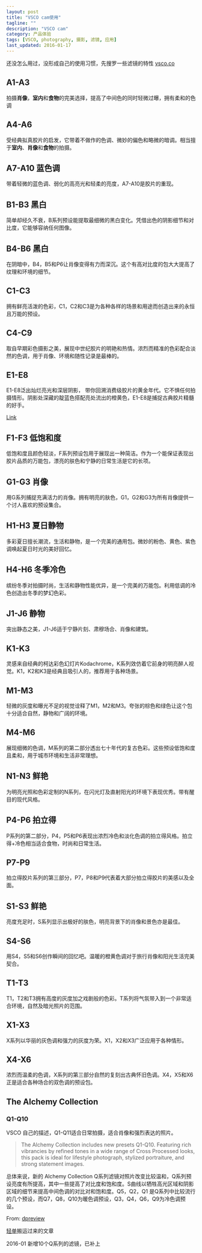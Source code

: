 ```yaml
---
layout: post
title: "VSCO cam使用"
tagline: ""
description: "VSCO cam"
category: 产品体验
tags: [VSCO, photography, 摄影, 滤镜, 应用]
last_updated: 2016-01-17
---
```


还没怎么用过，没形成自己的使用习惯，先搜罗一些滤镜的特性 [vsco.co](http://vsco.co)

## A1-A3

拍摄**肖像**，**室内**和**食物**的完美选择，提高了中间色的同时轻微过曝，拥有柔和的色调

## A4-A6

受经典拟真胶片的启发，它带着不做作的色调、微妙的偏色和略微的暗调。相当擅于**室内**、**肖像**和**食物**的拍摄。

## A7-A10 蓝色调

带着轻微的蓝色调、弱化的高亮光和轻柔的亮度，A7-A10是胶片的重现。

## B1-B3 黑白

简单却经久不衰，B系列预设能提取最细微的黑白变化。凭借出色的阴影细节和对比度，它能够容纳任何图像。

## B4-B6 黑白

在阴暗中，B4，B5和P6让肖像变得有力而深沉。这个有高对比度的包大大提高了纹理和环境的细节。

## C1-C3

拥有鲜亮活泼的色彩，C1，C2和C3是为各种各样的场景和用途而创造出来的永恒且万能的预设。

## C4-C9

取自早期彩色摄影之美，展现中世纪胶片的明艳和热情。浓烈而精准的色彩配合淡然的色调，用于肖像、环境和随性记录是最棒的。

## E1-E8

E1-E8泛出灿烂亮光和深层阴影， 带你回溯消费级胶片的黄金年代。它不惧任何拍摄情形。阴影处深藏的靛蓝色搭配亮处流出的橙黄色，E1-E8是捕捉古典胶片精髓的好手。

[Link](http://grid.vsco.co/journal/introducing-the-essence-archetype-collection-for-vsco-cam?utm_source=qdan.me#/)

## F1-F3 低饱和度

低饱和度且颜色轻淡，F系列预设包用于展现出一种简洁。作为一个能保证表现出胶片品质的万能包，漂亮的肤色和宁静的日常生活是它的长项。

## G1-G3 肖像

用G系列捕捉充满活力的肖像。拥有明亮的肤色，G1，G2和G3为所有肖像提供一个讨人喜欢的预设集合。

## H1-H3 夏日静物

多彩夏日擅长潮流，生活和静物，是一个完美的通用包。微妙的粉色、黄色、紫色调唤起夏日时光的美好回忆。

## H4-H6 冬季冷色

缤纷冬季对拍摄时尚，生活和静物性能优异，是一个完美的万能包。利用低调的冷色创造出冬季的梦幻色彩。

## J1-J6 静物

突出静态之美，J1-J6适于宁静片刻、肃穆场合、肖像和建筑。

## K1-K3

灵感来自经典的柯达彩色幻灯片Kodachrome，K系列效仿着它前身的明亮醉人视觉。K1，K2和K3是经典且吸引人的，推荐用于各种场景。

## M1-M3

轻微的灰度和曝光不足的视觉诠释了M1，M2和M3。夸张的棕色和绿色让这个包十分适合自然，静物和广阔的环境。

## M4-M6

展现细微的色调，M系列的第二部分透出七十年代的复古色彩。这些预设低饱和度且柔和，用于城市环境和生活非常理想。

## N1-N3 鲜艳

为明亮光照和色彩定制的N系列，在闪光灯及直射阳光的环境下表现优秀。带有醒目的现代风格。

## P4-P6 拍立得

P系列的第二部分，P4，P5和P6表现出浓烈冷色和淡化色调的拍立得风格。拍立得+冷色相当适合食物，时尚和日常生活。

## P7-P9

拍立得胶片系列的第三部分，P7，P8和P9代表着大部分拍立得胶片的美感以及全面。

## S1-S3 鲜艳

亮度充足时，S系列显示出极好的肤色，明亮背景下的肖像和景色亦是最佳。

## S4-S6

用S4，S5和S6创作瞬间的回忆吧。温暖的橙黄色调对于旅行肖像和阳光生活完美契合。

## T1-T3

T1，T2和T3拥有高度的灰度加之戏剧般的色彩。T系列将气氛带入到一个非常适合环境，自然及暗光照片的范围。

## X1-X3

X系列以华丽的灰色调和强力的灰度为荣。X1，X2和X3广泛应用于各种情形。

## X4-X6

浓烈而温柔的色调，X系列的第三部分自然的复刻出古典怀旧色调。X4，X5和X6正是适合各种场合的双色调的预设包。

## The Alchemy Collection

### Q1-Q10

VSCO 自己的描述，Q1-Q11适合日常拍摄，适合肖像和强烈表达的照片。

> The Alchemy Collection includes new presets Q1-Q10. Featuring rich vibrancies by refined tones in a wide range of Cross Processed looks, this pack is ideal for lifestyle photograph, stylized portraiture, and strong statement images.

总体来说，新的 Alchemy Collection Q系列滤镜对照片改变比较温和，Q系列预设亮度有所提高，其中一些提高了对比度和饱和度。S曲线以牺牲高光区域和阴影区域的细节来提高中间色调的对比对和饱和度。Q5，Q2，Q1 是Q系列中比较流行的几个预设，而Q7，Q8，Q10为暖色调预设，Q3，Q4，Q6，Q9为冷色调预设。

From: [dpreview](http://www.dpreview.com/forums/post/55641008)

[轻单](https://qdan.me/list/VSIO9DUi6BCRDF6d)搬运过来的文章

2016-01 新增10个Q系列的滤镜，已补上